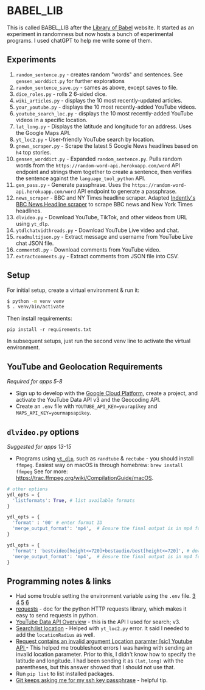 # BABEL_LIB

This is called BABEL_LIB after the [Library of Babel](https://libraryofbabel.info/) website. It started as an experiment in randomness but now hosts a bunch of experimental programs. I used chatGPT to help me write some of them.

## Experiments

1. `random_sentence.py` - creates random "words" and sentences. See `gensen_worddict.py` for further explorations
2. `random_sentence_save.py` - sames as above, except saves to file.
3. `dice_roles.py` - rolls 2 6-sided dice.
4. `wiki_articles.py` - displays the 10 most recently-updated articles.
5. `your_youtube.py` - displays the 10 most recently-added YouTube videos.
6. `youtube_search_loc.py` - displays the 10 most recently-added YouTube videos in a specific location.
7. `lat_long.py` - Displays the latitude and longitude for an address. Uses the Google Maps API.
8. `yt_loc2.py` - User-friendly YouTube search by location.
9. `gnews_scraper.py` - Scrape the latest 5 Google News headlines based on `h4` top stories.
10.  `gensen_worddict.py` - Expanded `random_sentence.py`. Pulls random words from the `https://random-word-api.herokuapp.com/word` API endpoint and strings them together to create a sentence, then verifies the sentence against the `language_tool_python` API.
11. `gen_pass.py` - Generate passphrase. Uses the `https://random-word-api.herokuapp.com/word` API endpoint to generate a passphrase.
12. `news_scraper` - BBC and NY Times headline scraper. Adapted [Indently's BBC News Headline scraper](https://www.youtube.com/watch?v=zo7yzIVpIJo) to scrape BBC news and New York Times headlines.
13. `dlvideo.py` - Download YouTube, TikTok, and other videos from URL using `yt_dlp`.
14. `ytdlchatvidthreads.py` - Download YouTube Live video and chat.
15. `readmultijson.py` - Extract message and username from YouTube Live chat JSON file.
16. `commentdl.py` - Download comments from YouTube video.
17. `extractcomments.py` - Extract comments from JSON file into CSV.

## Setup

For initial setup, create a virtual environment & run it:

```bash
$ python -m venv venv
$ . venv/bin/activate
```

Then install requirements:

```shell
pip install -r requirements.txt
```

In subsequent setups, just run the second venv line to activate the virtual environment.

## YouTube and Geolocation Requirements

*Required for apps 5-8*

* Sign up to develop with the [Google Cloud Platform](https://console.cloud.google.com/), create a project, and activate the YouTube Data API v3 and the Geocoding API.
* Create an `.env` file with `YOUTUBE_API_KEY=yourapikey` and `MAPS_API_KEY=yourmapsapikey`.

## `dlvideo.py` options

*Suggested for apps 13-15*

* Programs using [`yt_dlp`](https://github.com/yt-dlp/yt-dlp), such as `randtube` & `rectube` - you should install `ffmpeg`. Easiest way on macOS is through homebrew: `brew install ffmpeg` See for more: https://trac.ffmpeg.org/wiki/CompilationGuide/macOS.

```python
# other options
ydl_opts = {
  'listformats': True, # list available formats
}

ydl_opts = {
  'format' : '00' # enter format ID
  'merge_output_format': 'mp4',  # Ensure the final output is in mp4 format
}

ydl_opts = {
  'format': 'bestvideo[height<=720]+bestaudio/best[height<=720]', # download up to 720p video
  'merge_output_format': 'mp4',  # Ensure the final output is in mp4 format
}
```

## Programming notes & links

* Had some trouble setting the environment variable using the `.env` file. [3](https://stackoverflow.com/questions/40728259/updated-environment-variable-but-os-getenv-keeps-returning-none) [4](https://www.php.net/manual/en/function.getenv.php) [5](https://able.bio/rhett/how-to-set-and-get-environment-variables-in-python--274rgt5) [6](https://stackoverflow.com/questions/19331497/set-environment-variables-from-file-of-key-value-pairs) 
* [requests](https://pypi.org/project/requests/) - doc for the python HTTP requests library, which makes it easy to send requests in python.
* [YouTube Data API Overview](https://developers.google.com/youtube/v3/getting-started) - this is the API I used for search; v3.
* [Search:list location](https://developers.google.com/youtube/v3/docs/search/list#location) - Helped with `yt_loc2.py` error. It said I needed to add the `locationRadius` as well.
* [Request contains an invalid argument Location paramter \[sic\] Youtube API ](https://stackoverflow.com/questions/72883738/request-contains-an-invalid-argument-location-paramter-youtube-api) - This helped me troubleshoot errors I was having with sending an invalid location parameter. Prior to this, I didn't know how to specify the latitude and longitude. I had been sending it as `(lat,long)` with the parentheses, but this answer showed that I should not use that.
* Run `pip list` to list installed packages.
* [Git keeps asking me for my ssh key passphrase](https://stackoverflow.com/questions/10032461/git-keeps-asking-me-for-my-ssh-key-passphrase) - helpful tip.
